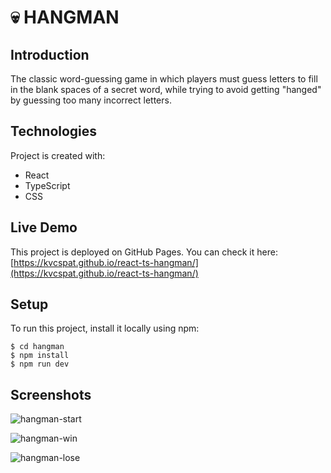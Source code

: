 # :skull: HANGMAN

## Introduction

The classic word-guessing game in which players must guess letters to fill in the blank spaces of a secret word, while trying to avoid getting "hanged" by guessing too many incorrect letters.

## Technologies

Project is created with:

- React
- TypeScript
- CSS

## Live Demo

This project is deployed on GitHub Pages. You can check it here:
[https://kvcspat.github.io/react-ts-hangman/](https://kvcspat.github.io/react-ts-hangman/)

## Setup

To run this project, install it locally using npm:

```
$ cd hangman
$ npm install
$ npm run dev
```

## Screenshots

![hangman-start](https://github.com/kvcsPat/react-ts-hangman/assets/102482465/0eaa6939-f8fd-4407-b884-c5c65efdf07f)

![hangman-win](https://github.com/kvcsPat/react-ts-hangman/assets/102482465/f6e6924d-a2fe-4b0e-9e0a-22cbc9254379)

![hangman-lose](https://github.com/kvcsPat/react-ts-hangman/assets/102482465/d1109cfc-620a-4a30-afdf-9945ece567bb)
